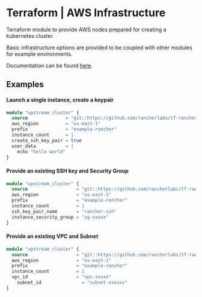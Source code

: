 # Terraform | AWS Infrastructure

Terraform module to provide AWS nodes prepared for creating a kubernetes cluster.

Basic infrastructure options are provided to be coupled with other modules for example environments.

Documentation can be found [here](./docs.md).

## Examples

#### Launch a single instance, create a keypair

```terraform
module "upstream_cluster" {
  source              = "git::https://github.com/rancherlabs/tf-rancher-up.git//modules/infra/aws"
  aws_region          = "us-east-1"
  prefix              = "example-rancher"
  instance_count      = 1
  create_ssh_key_pair = true
  user_data           = |
    echo "hello world"
}
```

#### Provide an existing SSH key and Security Group

```terraform
module "upstream_cluster" {
  source                  = "git::https://github.com/rancherlabs/tf-rancher-up.git//modules/infra/aws"
  aws_region              = "us-east-1"
  prefix                  = "example-rancher"
  instance_count          = 1
  ssh_key_pair_name       = "rancher-ssh"
  instance_security_group = "sg-xxxxx"
}
```

#### Provide an existing VPC and Subnet

```terraform
module "upstream_cluster" {
  source                  = "git::https://github.com/rancherlabs/tf-rancher-up.git//modules/infra/aws"
  aws_region              = "us-east-1"
  prefix                  = "example-rancher"
  instance_count          = 1
  vpc_id                  = "vpc-xxxxx"
	subnet_id               = "subnet-xxxxxx"
}
```
